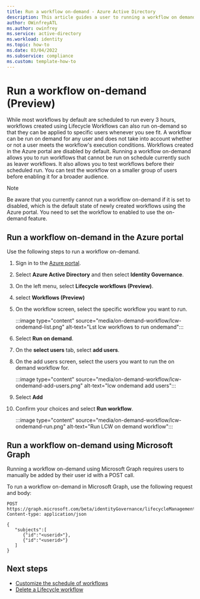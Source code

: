 ```yaml
---
title: Run a workflow on-demand - Azure Active Directory
description: This article guides a user to running a workflow on demand using Lifecycle Workflows
author: OWinfreyATL
ms.author: owinfrey
ms.service: active-directory
ms.workload: identity
ms.topic: how-to 
ms.date: 03/04/2022
ms.subservice: compliance
ms.custom: template-how-to 
---
```



# Run a workflow on-demand (Preview)

While most workflows by default are scheduled to run every 3 hours, workflows created using Lifecycle Workflows can also run on-demand so that they can be applied to specific users whenever you see fit. A workflow can be run on demand for any user and does not take into account whether or not a user meets the workflow's execution conditions. Workflows created in the Azure portal are disabled by default. Running a workflow on-demand allows you to run workflows that cannot be run on schedule currently such as leaver workflows. It also allows you to test workflows before their scheduled run. You can test the workflow on a smaller group of users before enabling it for a broader audience.

>[!NOTE]
>Be aware that you currently cannot run a workflow on-demand if it is set to disabled, which is the default state of newly created workflows using the Azure portal.  You need to set the workflow to enabled to use the on-demand feature.

## Run a workflow on-demand in the Azure portal

Use the following steps to run a workflow on-demand.

1. Sign in to the [Azure portal](https://portal.azure.com).

1. Select **Azure Active Directory** and then select **Identity Governance**.

1. On the left menu, select **Lifecycle workflows (Preview)**.

1. select **Workflows (Preview)**

1. On the workflow screen, select the specific workflow you want to run.

     :::image type="content" source="media/on-demand-workflow/lcw-ondemand-list.png" alt-text="Lst lcw workflows to run ondemand":::

1. Select **Run on demand**.     

1. On the **select users** tab, select **add users**.

1. On the add users screen, select the users you want to run the on demand workflow for.

     :::image type="content" source="media/on-demand-workflow/lcw-ondemand-add-users.png" alt-text="lcw ondemand add users":::

1. Select **Add**

1. Confirm your choices and select **Run workflow**.   

     :::image type="content" source="media/on-demand-workflow/lcw-ondemand-run.png" alt-text="Run LCW on demand workflow":::

## Run a workflow on-demand using Microsoft Graph

Running a workflow on-demand using Microsoft Graph requires users to manually be added by their user id with a POST call.

To run a workflow on-demand in Microsoft Graph, use the following request and body:
```http
POST https://graph.microsoft.com/beta/identityGovernance/lifecycleManagement/workflows/<id>/activate
Content-type: application/json
```

```Request body
{
   "subjects":[
      {"id":"<userid>"},
      {"id":"<userid>"}
   ]
}

```


## Next steps

- [Customize the schedule of workflows](customize-workflow-schedule.md)
- [Delete a Lifecycle workflow](delete-lifecycle-workflow.md)